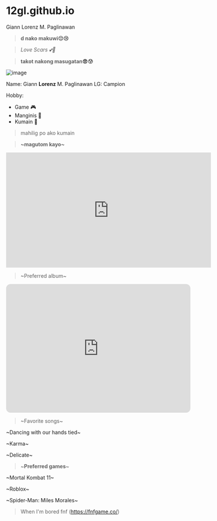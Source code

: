# 12gl.github.io
Giann Lorenz M. Paglinawan

>**d nako makuwi😔😢**

>*Love Scars 💕🤞*

>**takot nakong masugatan😨😰**

![image](https://user-images.githubusercontent.com/122326823/212214712-9b52b621-c829-498f-a561-2656d57074ea.png)

Name: Giann **Lorenz** M. Paglinawan
LG: Campion

Hobby:
- Game 🎮
- Manginis 🤪
- Kumain 🍕

>mahilig po ako kumain

>**~magutom kayo~**

<iframe width="560" height="315" src="https://www.youtube.com/embed/HgHNr_67Ma4" title="YouTube video player" frameborder="0" allow="accelerometer; autoplay; clipboard-write; encrypted-media; gyroscope; picture-in-picture; web-share" allowfullscreen></iframe>



> ~Preferred album~

<iframe style="border-radius:12px" src="https://open.spotify.com/embed/album/4moVP48t9bji7djUc5VOvi?utm_source=generator" width="100%" height="352" frameBorder="0" allowfullscreen="" allow="autoplay; clipboard-write; encrypted-media; fullscreen; picture-in-picture" loading="lazy"></iframe>

>~Favorite songs~




~Dancing with our hands tied~

~Karma~

~Delicate~


>~**Preferred games**~


~Mortal Kombat 11~

~Roblox~

~Spider-Man: Miles Morales~


>When I'm bored
fnf (https://fnfgame.co/)



